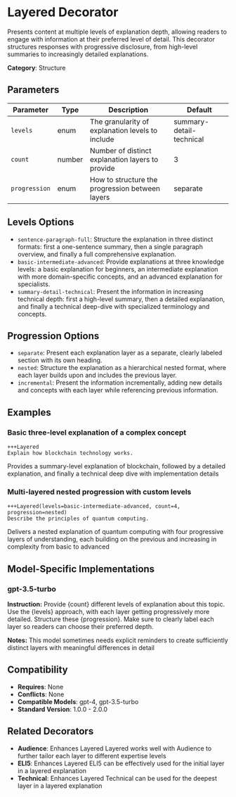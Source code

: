 # Layered Decorator

Presents content at multiple levels of explanation depth, allowing readers to engage with information at their preferred level of detail. This decorator structures responses with progressive disclosure, from high-level summaries to increasingly detailed explanations.

**Category**: Structure

## Parameters

| Parameter | Type | Description | Default |
|-----------|------|-------------|--------|
| `levels` | enum | The granularity of explanation levels to include | summary-detail-technical |
| `count` | number | Number of distinct explanation layers to provide | 3 |
| `progression` | enum | How to structure the progression between layers | separate |

## Levels Options

- `sentence-paragraph-full`: Structure the explanation in three distinct formats: first a one-sentence summary, then a single paragraph overview, and finally a full comprehensive explanation.
- `basic-intermediate-advanced`: Provide explanations at three knowledge levels: a basic explanation for beginners, an intermediate explanation with more domain-specific concepts, and an advanced explanation for specialists.
- `summary-detail-technical`: Present the information in increasing technical depth: first a high-level summary, then a detailed explanation, and finally a technical deep-dive with specialized terminology and concepts.

## Progression Options

- `separate`: Present each explanation layer as a separate, clearly labeled section with its own heading.
- `nested`: Structure the explanation as a hierarchical nested format, where each layer builds upon and includes the previous layer.
- `incremental`: Present the information incrementally, adding new details and concepts with each layer while referencing previous information.

## Examples

### Basic three-level explanation of a complex concept

```
+++Layered
Explain how blockchain technology works.
```

Provides a summary-level explanation of blockchain, followed by a detailed explanation, and finally a technical deep dive with implementation details

### Multi-layered nested progression with custom levels

```
+++Layered(levels=basic-intermediate-advanced, count=4, progression=nested)
Describe the principles of quantum computing.
```

Delivers a nested explanation of quantum computing with four progressive layers of understanding, each building on the previous and increasing in complexity from basic to advanced

## Model-Specific Implementations

### gpt-3.5-turbo

**Instruction:** Provide {count} different levels of explanation about this topic. Use the {levels} approach, with each layer getting progressively more detailed. Structure these {progression}. Make sure to clearly label each layer so readers can choose their preferred depth.

**Notes:** This model sometimes needs explicit reminders to create sufficiently distinct layers with meaningful differences in detail


## Compatibility

- **Requires**: None
- **Conflicts**: None
- **Compatible Models**: gpt-4, gpt-3.5-turbo
- **Standard Version**: 1.0.0 - 2.0.0

## Related Decorators

- **Audience**: Enhances Layered Layered works well with Audience to further tailor each layer to different expertise levels
- **ELI5**: Enhances Layered ELI5 can be effectively used for the initial layer in a layered explanation
- **Technical**: Enhances Layered Technical can be used for the deepest layer in a layered explanation
